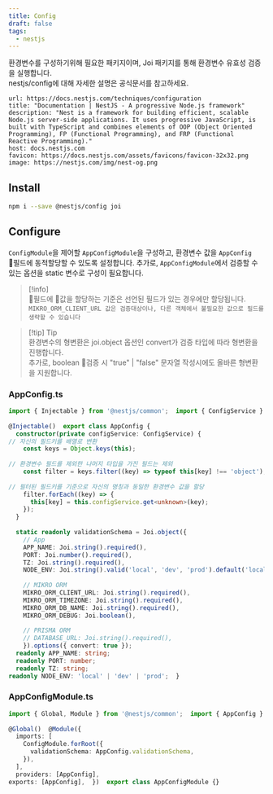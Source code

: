 ```yaml
---
title: Config
draft: false
tags:
  - nestjs
---
```

환경변수를 구성하기위해 필요한 패키지이며, Joi 패키지를 통해 환경변수 유효성 검증을 실행합니다.    
nestjs/config에 대해 자세한 설명은 공식문서를 참고하세요.  
  
  
```cardlink  
url: https://docs.nestjs.com/techniques/configuration  
title: "Documentation | NestJS - A progressive Node.js framework"  
description: "Nest is a framework for building efficient, scalable Node.js server-side applications. It uses progressive JavaScript, is built with TypeScript and combines elements of OOP (Object Oriented Programming), FP (Functional Programming), and FRP (Functional Reactive Programming)."  
host: docs.nestjs.com  
favicon: https://docs.nestjs.com/assets/favicons/favicon-32x32.png  
image: https://nestjs.com/img/nest-og.png  
```  
  
  
## Install  
```zsh  
npm i --save @nestjs/config joi  
```  
  
  
## Configure  
`ConfigModule`을 제어할 `AppConfigModule`을 구성하고, 환경변수 값을 `AppConfig` 필드에 동적할당할 수 있도록 설정합니다. 추가로, `AppConfigModule`에서 검증할 수 있는 옵션을 static 변수로 구성이 필요합니다.  
  
> [!info]  
>  필드에 값을 할당하는 기준은 선언된 필드가 있는 경우에만 할당됩니다.    
>  `MIKRO_ORM_CLIENT_URL 값은 검증대상이나, 다른 객체에서 불필요한 값으로 필드를 생략할 수 있습니다`  
  
> [!tip] Tip  
> 환경변수의 형변환은 joi.object 옵션인 convert가 검증 타입에 따라 형변환을 진행합니다.    
> 추가로, boolean 검증 시 "true" | "false" 문자열 작성시에도 올바른 형변환을 지원합니다.  
  
### AppConfig.ts  
```ts  
import { Injectable } from '@nestjs/common';  import { ConfigService } from '@nestjs/config';  import Joi from 'joi';    
    
@Injectable()  export class AppConfig {    
  constructor(private configService: ConfigService) {    
// 자신의 필드키를 배열로 변환    
    const keys = Object.keys(this);    
    
// 환경변수 필드를 제외한 나머지 타입을 가진 필드는 제외    
    const filter = keys.filter((key) => typeof this[key] !== 'object');    
    
// 필터된 필드키를 기준으로 자신의 명칭과 동일한 환경변수 값을 할당    
    filter.forEach((key) => {    
      this[key] = this.configService.get<unknown>(key);    
    });    
  }    
    
  static readonly validationSchema = Joi.object({    
    // App    
    APP_NAME: Joi.string().required(),    
    PORT: Joi.number().required(),    
    TZ: Joi.string().required(),    
    NODE_ENV: Joi.string().valid('local', 'dev', 'prod').default('local'),    
    
    // MIKRO ORM    
    MIKRO_ORM_CLIENT_URL: Joi.string().required(),    
    MIKRO_ORM_TIMEZONE: Joi.string().required(),    
    MIKRO_ORM_DB_NAME: Joi.string().required(),    
    MIKRO_ORM_DEBUG: Joi.boolean(),    
    
    // PRISMA ORM    
    // DATABASE_URL: Joi.string().required(),  
    }).options({ convert: true });    
  readonly APP_NAME: string;    
  readonly PORT: number;    
  readonly TZ: string;    
readonly NODE_ENV: 'local' | 'dev' | 'prod';  }  
```  
  
### AppConfigModule.ts  
```ts  
import { Global, Module } from '@nestjs/common';  import { AppConfig } from './app-config';  import { ConfigModule } from '@nestjs/config';    
    
@Global()  @Module({    
  imports: [    
    ConfigModule.forRoot({    
      validationSchema: AppConfig.validationSchema,    
    }),    
  ],    
  providers: [AppConfig],    
exports: [AppConfig],  })  export class AppConfigModule {}  
```